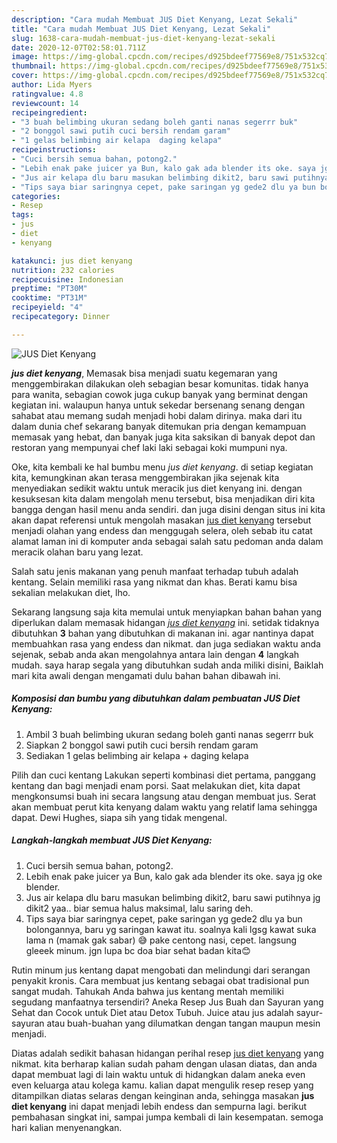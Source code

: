 ```yaml
---
description: "Cara mudah Membuat JUS Diet Kenyang, Lezat Sekali"
title: "Cara mudah Membuat JUS Diet Kenyang, Lezat Sekali"
slug: 1638-cara-mudah-membuat-jus-diet-kenyang-lezat-sekali
date: 2020-12-07T02:58:01.711Z
image: https://img-global.cpcdn.com/recipes/d925bdeef77569e8/751x532cq70/jus-diet-kenyang-foto-resep-utama.jpg
thumbnail: https://img-global.cpcdn.com/recipes/d925bdeef77569e8/751x532cq70/jus-diet-kenyang-foto-resep-utama.jpg
cover: https://img-global.cpcdn.com/recipes/d925bdeef77569e8/751x532cq70/jus-diet-kenyang-foto-resep-utama.jpg
author: Lida Myers
ratingvalue: 4.8
reviewcount: 14
recipeingredient:
- "3 buah belimbing ukuran sedang boleh ganti nanas segerrr buk"
- "2 bonggol sawi putih cuci bersih rendam garam"
- "1 gelas belimbing air kelapa  daging kelapa"
recipeinstructions:
- "Cuci bersih semua bahan, potong2."
- "Lebih enak pake juicer ya Bun, kalo gak ada blender its oke. saya jg oke blender."
- "Jus air kelapa dlu baru masukan belimbing dikit2, baru sawi putihnya jg dikit2 yaa.. biar semua halus maksimal, lalu saring deh."
- "Tips saya biar saringnya cepet, pake saringan yg gede2 dlu ya bun bolongannya, baru yg saringan kawat itu. soalnya kali lgsg kawat suka lama n (mamak gak sabar) 😅 pake centong nasi, cepet. langsung gleeek minum. jgn lupa bc doa biar sehat badan kita😊"
categories:
- Resep
tags:
- jus
- diet
- kenyang

katakunci: jus diet kenyang 
nutrition: 232 calories
recipecuisine: Indonesian
preptime: "PT30M"
cooktime: "PT31M"
recipeyield: "4"
recipecategory: Dinner

---
```



![JUS Diet Kenyang](https://img-global.cpcdn.com/recipes/d925bdeef77569e8/751x532cq70/jus-diet-kenyang-foto-resep-utama.jpg)

<b><i>jus diet kenyang</i></b>, Memasak bisa menjadi suatu kegemaran yang menggembirakan dilakukan oleh sebagian besar komunitas. tidak hanya para wanita, sebagian cowok juga cukup banyak yang berminat dengan kegiatan ini. walaupun hanya untuk sekedar bersenang senang dengan sahabat atau memang sudah menjadi hobi dalam dirinya. maka dari itu dalam dunia chef sekarang banyak ditemukan pria dengan kemampuan memasak yang hebat, dan banyak juga kita saksikan di banyak depot dan restoran yang mempunyai chef laki laki sebagai koki mumpuni nya.

Oke, kita kembali ke hal bumbu menu <i>jus diet kenyang</i>. di setiap kegiatan kita, kemungkinan akan terasa menggembirakan jika sejenak kita menyediakan sedikit waktu untuk meracik jus diet kenyang ini. dengan kesuksesan kita dalam mengolah menu tersebut, bisa menjadikan diri kita bangga dengan hasil menu anda sendiri. dan juga disini dengan situs ini kita akan dapat referensi untuk mengolah masakan <u>jus diet kenyang</u> tersebut menjadi olahan yang endess dan menggugah selera, oleh sebab itu catat alamat laman ini di komputer anda sebagai salah satu pedoman anda dalam meracik olahan baru yang lezat.

Salah satu jenis makanan yang penuh manfaat terhadap tubuh adalah kentang. Selain memiliki rasa yang nikmat dan khas. Berati kamu bisa sekalian melakukan diet, lho.


Sekarang langsung saja kita memulai untuk menyiapkan bahan bahan yang diperlukan dalam memasak hidangan <u><i>jus diet kenyang</i></u> ini. setidak tidaknya dibutuhkan <b>3</b> bahan yang dibutuhkan di makanan ini. agar nantinya dapat membuahkan rasa yang endess dan nikmat. dan juga sediakan waktu anda sejenak, sebab anda akan mengolahnya antara lain dengan <b>4</b> langkah mudah. saya harap segala yang dibutuhkan sudah anda miliki disini, Baiklah mari kita awali dengan mengamati dulu bahan bahan dibawah ini.

<!--inarticleads1-->

##### Komposisi dan bumbu yang dibutuhkan dalam pembuatan JUS Diet Kenyang:

1. Ambil 3 buah belimbing ukuran sedang boleh ganti nanas segerrr buk
1. Siapkan 2 bonggol sawi putih cuci bersih rendam garam
1. Sediakan 1 gelas belimbing air kelapa + daging kelapa


Pilih dan cuci kentang Lakukan seperti kombinasi diet pertama, panggang kentang dan bagi menjadi enam porsi. Saat melakukan diet, kita dapat mengkonsumsi buah ini secara langsung atau dengan membuat jus. Serat akan membuat perut kita kenyang dalam waktu yang relatif lama sehingga dapat. Dewi Hughes, siapa sih yang tidak mengenal. 

<!--inarticleads2-->

##### Langkah-langkah membuat JUS Diet Kenyang:

1. Cuci bersih semua bahan, potong2.
1. Lebih enak pake juicer ya Bun, kalo gak ada blender its oke. saya jg oke blender.
1. Jus air kelapa dlu baru masukan belimbing dikit2, baru sawi putihnya jg dikit2 yaa.. biar semua halus maksimal, lalu saring deh.
1. Tips saya biar saringnya cepet, pake saringan yg gede2 dlu ya bun bolongannya, baru yg saringan kawat itu. soalnya kali lgsg kawat suka lama n (mamak gak sabar) 😅 pake centong nasi, cepet. langsung gleeek minum. jgn lupa bc doa biar sehat badan kita😊


Rutin minum jus kentang dapat mengobati dan melindungi dari serangan penyakit kronis. Cara membuat jus kentang sebagai obat tradisional pun sangat mudah. Tahukah Anda bahwa jus kentang mentah memiliki segudang manfaatnya tersendiri? Aneka Resep Jus Buah dan Sayuran yang Sehat dan Cocok untuk Diet atau Detox Tubuh. Juice atau jus adalah sayur-sayuran atau buah-buahan yang dilumatkan dengan tangan maupun mesin menjadi. 

Diatas adalah sedikit bahasan hidangan perihal resep <u>jus diet kenyang</u> yang nikmat. kita berharap kalian sudah paham dengan ulasan diatas, dan anda dapat membuat lagi di lain waktu untuk di hidangkan dalam aneka even even keluarga atau kolega kamu. kalian dapat mengulik resep resep yang ditampilkan diatas selaras dengan keinginan anda, sehingga masakan <b>jus diet kenyang</b> ini dapat menjadi lebih endess dan sempurna lagi. berikut pembahasan singkat ini, sampai jumpa kembali di lain kesempatan. semoga hari kalian menyenangkan.
